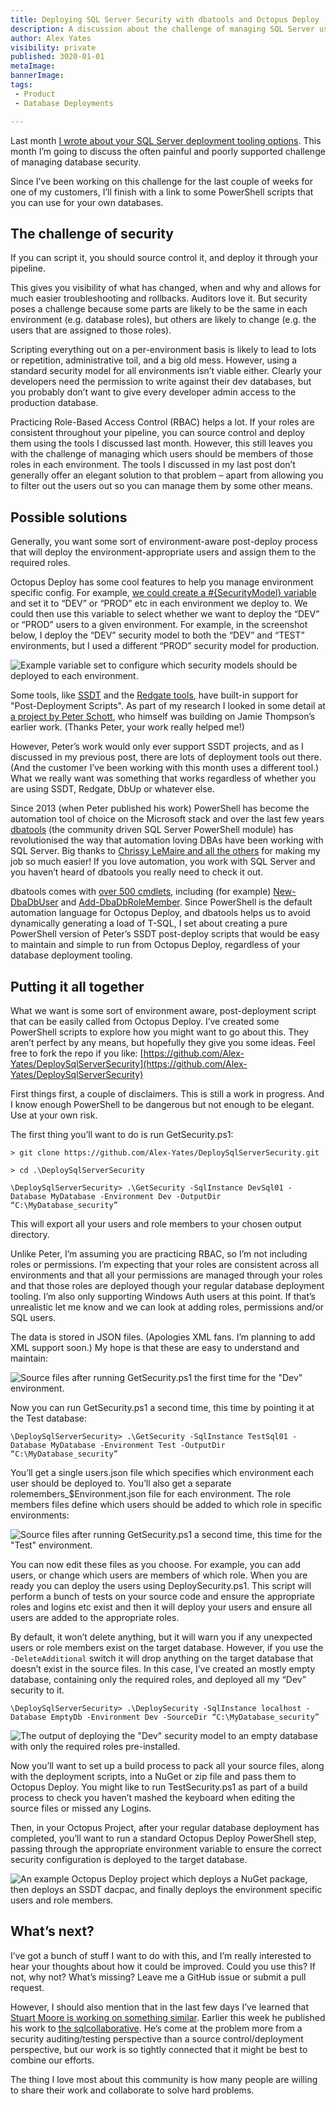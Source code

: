 ```yaml
---
title: Deploying SQL Server Security with dbatools and Octopus Deploy
description: A discussion about the challenge of managing SQL Server users and roles, and a script that uses dbatools to version control and deploy them.
author: Alex Yates
visibility: private
published: 3020-01-01
metaImage: 
bannerImage: 
tags:
 - Product
 - Database Deployments

---
```


Last month [I wrote about your SQL Server deployment tooling options](https://octopus.com/blog/sql-server-deployment-options-for-octopus-deploy). This month I’m going to discuss the often painful and poorly supported challenge of managing database security.

Since I’ve been working on this challenge for the last couple of weeks for one of my customers, I’ll finish with a link to some PowerShell scripts that you can use for your own databases.

## The challenge of security

If you can script it, you should source control it, and deploy it through your pipeline. 

This gives you visibility of what has changed, when and why and allows for much easier troubleshooting and rollbacks. Auditors love it. But security poses a challenge because some parts are likely to be the same in each environment (e.g. database roles), but others are likely to change (e.g. the users that are assigned to those roles).

Scripting everything out on a per-environment basis is likely to lead to lots or repetition, administrative toil, and a big old mess. However, using a standard security model for all environments isn’t viable either. Clearly your developers need the permission to write against their dev databases, but you probably don’t want to give every developer admin access to the production database.

Practicing Role-Based Access Control (RBAC) helps a lot. If your roles are consistent throughout your pipeline, you can source control and deploy them using the tools I discussed last month. However, this still leaves you with the challenge of managing which users should be members of those roles in each environment. The tools I discussed in my last post don’t generally offer an elegant solution to that problem – apart from allowing you to filter out the users out so you can manage them by some other means.

## Possible solutions

Generally, you want some sort of environment-aware post-deploy process that will deploy the environment-appropriate users and assign them to the required roles.

Octopus Deploy has some cool features to help you manage environment specific config. For example, [we could create a #{SecurityModel} variable](https://octopus.com/docs/projects/variables) and set it to “DEV” or “PROD” etc in each environment we deploy to. We could then use this variable to select whether we want to deploy the “DEV” or “PROD” users to a given environment. For example, in the screenshot below, I deploy the “DEV” security model to both the “DEV” and “TEST” environments, but I used a different “PROD” security model for production.

![Example variable set to configure which security models should be deployed to each environment.](OctopusVars.png "width=500")
 
Some tools, like [SSDT](https://docs.microsoft.com/en-us/sql/ssdt/how-to-specify-predeployment-or-postdeployment-scripts?view=sql-server-ver15) and the [Redgate tools](https://documentation.red-gate.com/soc6/common-tasks/working-with-pre-post-deployment-scripts), have built-in support for "Post-Deployment Scripts". As part of my research I looked in some detail at [a project by Peter Schott](http://schottsql.blogspot.com/2013/05/ssdt-setting-different-permissions-per.html), who himself was building on Jamie Thompson’s earlier work. (Thanks Peter, your work really helped me!)

However, Peter’s work would only ever support SSDT projects, and as I discussed in my previous post, there are lots of deployment tools out there. (And the customer I’ve been working with this month uses a different tool.) What we really want was something that works regardless of whether you are using SSDT, Redgate, DbUp or whatever else.

Since 2013 (when Peter published his work) PowerShell has become the automation tool of choice on the Microsoft stack and over the last few years [dbatools](https://dbatools.io/) (the community driven SQL Server PowerShell module) has revolutionised the way that automation loving DBAs have been working with SQL Server. Big thanks to [Chrissy LeMaire and all the others](https://dbatools.io/team/) for making my job so much easier! If you love automation, you work with SQL Server and you haven’t heard of dbatools you really need to check it out.

dbatools comes with [over 500 cmdlets](https://dbatools.io/commands/), including (for example) [New-DbaDbUser](https://docs.dbatools.io/#New-DbaDbUser) and [Add-DbaDbRoleMember](https://docs.dbatools.io/#Add-DbaDbRoleMember). Since PowerShell is the default automation language for Octopus Deploy, and dbatools helps us to avoid dynamically generating a load of T-SQL, I set about creating a pure PowerShell version of Peter’s SSDT post-deploy scripts that would be easy to maintain and simple to run from Octopus Deploy, regardless of your database deployment tooling.

## Putting it all together

What we want is some sort of environment aware, post-deployment script that can be easily called from Octopus Deploy. I’ve created some PowerShell scripts to explore how you might want to go about this. They aren’t perfect by any means, but hopefully they give you some ideas. Feel free to fork the repo if you like:
[https://github.com/Alex-Yates/DeploySqlServerSecurity](https://github.com/Alex-Yates/DeploySqlServerSecurity)

First things first, a couple of disclaimers. This is still a work in progress. And I know enough PowerShell to be dangerous but not enough to be elegant. Use at your own risk.

The first thing you’ll want to do is run GetSecurity.ps1:

`> git clone https://github.com/Alex-Yates/DeploySqlServerSecurity.git`

`> cd .\DeploySqlServerSecurity`

`\DeploySqlServerSecurity> .\GetSecurity -SqlInstance DevSql01 -Database MyDatabase -Environment Dev -OutputDir “C:\MyDatabase_security”`

This will export all your users and role members to your chosen output directory.

Unlike Peter, I’m assuming you are practicing RBAC, so I’m not including roles or permissions. I’m expecting that your roles are consistent across all environments and that all your permissions are managed through your roles and that those roles are deployed though your regular database deployment tooling. I’m also only supporting Windows Auth users at this point. If that’s unrealistic let me know and we can look at adding roles, permissions and/or SQL users.

The data is stored in JSON files. (Apologies XML fans. I’m planning to add XML support soon.) My hope is that these are easy to understand and maintain:
 
![Source files after running GetSecurity.ps1 the first time for the "Dev" environment.](GetSecurity1.png "width=300")

Now you can run GetSecurity.ps1 a second time, this time by pointing it at the Test database:

`\DeploySqlServerSecurity> .\GetSecurity -SqlInstance TestSql01 -Database MyDatabase -Environment Test -OutputDir “C:\MyDatabase_security”`

You’ll get a single users.json file which specifies which environment each user should be deployed to. You’ll also get a separate rolemembers_$Environment.json file for each environment. The role members files define which users should be added to which role in specific environments:

![Source files after running GetSecurity.ps1 a second time, this time for the "Test" environment.](GetSecurity2.png "width=500")
 
You can now edit these files as you choose. For example, you can add users, or change which users are members of which role. When you are ready you can deploy the users using DeploySecurity.ps1. This script will perform a bunch of tests on your source code and ensure the appropriate roles and logins etc exist and then it will deploy your users and ensure all users are added to the appropriate roles.

By default, it won’t delete anything, but it will warn you if any unexpected users or role members exist on the target database. However, if you use the `-DeleteAdditional` switch it will drop anything on the target database that doesn’t exist in the source files. In this case, I’ve created an mostly empty database, containing only the required roles, and deployed all my “Dev” security to it.

`\DeploySqlServerSecurity> .\DeploySecurity -SqlInstance localhost -Database EmptyDb -Environment Dev -SourceDir “C:\MyDatabase_security”`

![The output of deploying the "Dev" security model to an empty database with only the required roles pre-installed.](DeployLogs.png "width=500")
 
Now you’ll want to set up a build process to pack all your source files, along with the deployment scripts, into a NuGet or zip file and pass them to Octopus Deploy. You might like to run TestSecurity.ps1 as part of a build process to check you haven’t mashed the keyboard when editing the source files or missed any Logins.

Then, in your Octopus Project, after your regular database deployment has completed, you’ll want to run a standard Octopus Deploy PowerShell step, passing through the appropriate environment variable to ensure the correct security configuration is deployed to the target database.

![An example Octopus Deploy project which deploys a NuGet package, then deploys an SSDT dacpac, and finally deploys the environment specific users and role members.](OctopusProject.png "width=500")
 
## What’s next?

I’ve got a bunch of stuff I want to do with this, and I’m really interested to hear your thoughts about how it could be improved. Could you use this? If not, why not? What’s missing? Leave me a GitHub issue or submit a pull request.

However, I should also mention that in the last few days I’ve learned that [Stuart Moore is working on something similar](https://github.com/sqlcollaborative/dbasecurityscan). Earlier this week he published his work to [the sqlcollaborative](https://github.com/sqlcollaborative). He’s come at the problem more from a security auditing/testing perspective than a source control/deployment perspective, but our work is so tightly connected that it might be best to combine our efforts.

The thing I love most about this community is how many people are willing to share their work and collaborate to solve hard problems.
